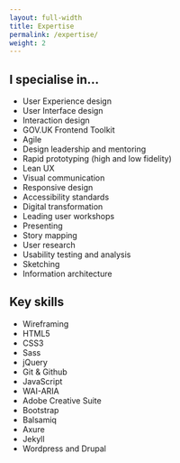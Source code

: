 ```yaml
---
layout: full-width
title: Expertise
permalink: /expertise/
weight: 2
---
```


<div class="grid-row">
  <div class="column-half">
    <h2 class="heading-medium">I specialise in...</h2>
    <ul>
      <li>User Experience design</li>
      <li>User Interface design</li>
      <li>Interaction design</li>
      <li>GOV.UK Frontend Toolkit</li>
      <li>Agile</li>
      <li>Design leadership and mentoring</li>
      <li>Rapid prototyping (high and low fidelity)</li>
      <li>Lean UX</li>
      <li>Visual communication</li>
      <li>Responsive design</li>
      <li>Accessibility standards</li>
      <li>Digital transformation</li>
      <li>Leading user workshops</li>
      <li>Presenting</li>
      <li>Story mapping</li>
      <li>User research</li>
      <li>Usability testing and analysis</li>
      <li>Sketching</li>
      <li>Information architecture</li>
    </ul>
  </div>
  <div class="column-half">
    <h2 class="heading-medium">Key skills</h2>
    <ul>
      <li>Wireframing</li>
      <li>HTML5</li>
      <li>CSS3</li>
      <li>Sass</li>
      <li>jQuery</li>
      <li>Git &amp; Github</li>
      <li>JavaScript</li>
      <li>WAI-ARIA</li>
      <li>Adobe Creative Suite</li>
      <li>Bootstrap</li>
      <li>Balsamiq</li>
      <li>Axure</li>
      <li>Jekyll</li>
      <li>Wordpress and Drupal</li>
    </ul>
  </div>
</div>
